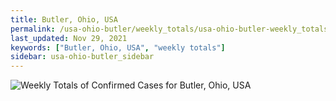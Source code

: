 ```yaml
---
title: Butler, Ohio, USA
permalink: /usa-ohio-butler/weekly_totals/usa-ohio-butler-weekly_totals.html
last_updated: Nov 29, 2021
keywords: ["Butler, Ohio, USA", "weekly totals"]
sidebar: usa-ohio-butler_sidebar
---
```


![Weekly Totals of Confirmed Cases for Butler, Ohio, USA](/covid_tracker/images/graphs/usa-ohio-butler-weekly_totals_graph.png)
